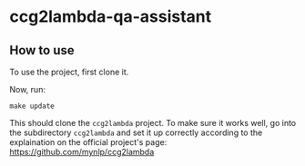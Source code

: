 # ccg2lambda-qa-assistant

## How to use

To use the project, first clone it.

Now, run:

`make update`

This should clone the `ccg2lambda` project. To make sure it works well, go into the subdirectory `ccg2lambda` and set it up correctly according to the explaination on the official project's page: https://github.com/mynlp/ccg2lambda
